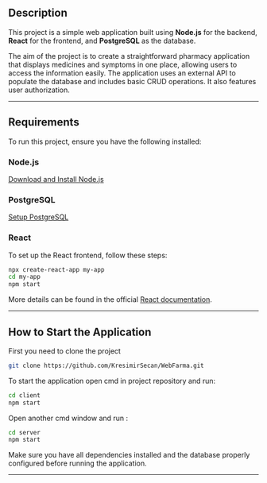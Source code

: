 
## Description
This project is a simple web application built using **Node.js** for the backend, **React** for the frontend, and **PostgreSQL** as the database.

The aim of the project is to create a straightforward pharmacy application that displays medicines and symptoms in one place, allowing users to access the information easily. The application uses an external API to populate the database and includes basic CRUD operations. It also features user authorization.

---

## Requirements
To run this project, ensure you have the following installed:

### Node.js
[Download and Install Node.js](https://nodejs.org/en)

### PostgreSQL
[Setup PostgreSQL](https://www.youtube.com/watch?v=v1d2Fa9FPOQ)

### React
To set up the React frontend, follow these steps:
```sh
npx create-react-app my-app
cd my-app
npm start
```
More details can be found in the official [React documentation](https://legacy.reactjs.org/docs/create-a-new-react-app.html).

---

## How to Start the Application

First you need to clone the project 
```sh
git clone https://github.com/KresimirSecan/WebFarma.git
```


To start the application open cmd in project repository and run:

```sh
cd client 
npm start
```
Open another cmd window and run : 

```sh
cd server 
npm start
```
Make sure you have all dependencies installed and the database properly configured before running the application.

---



